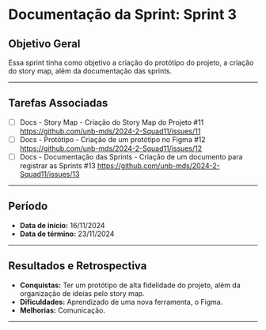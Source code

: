 # Documentação da Sprint: Sprint 3

## Objetivo Geral
Essa sprint tinha como objetivo a criação do protótipo do projeto, a criação do story map, além da documentação das sprints.

---

## Tarefas Associadas

- [ ] Docs - Story Map - Criação do Story Map do Projeto #11 https://github.com/unb-mds/2024-2-Squad11/issues/11
- [ ] Docs - Protótipo - Criação de um protótipo no Figma #12 https://github.com/unb-mds/2024-2-Squad11/issues/12
- [ ] Docs - Documentação das Sprints - Criação de um documento para registrar as Sprints #13 https://github.com/unb-mds/2024-2-Squad11/issues/13

---

## Período
- **Data de início:** 16/11/2024 
- **Data de término:** 23/11/2024 

---

## Resultados e Retrospectiva

- **Conquistas:** Ter um protótipo de alta fidelidade do projeto, além da organização de ideias pelo story map.
- **Dificuldades:** Aprendizado de uma nova ferramenta, o Figma.  
- **Melhorias:** Comunicação.

---

